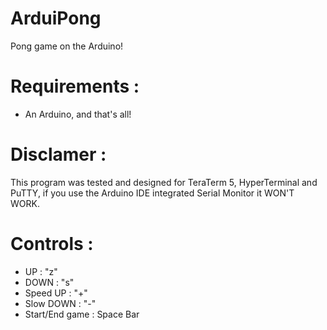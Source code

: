 # ArduiPong
 Pong game on the Arduino!

# Requirements : 

 - An Arduino, and that's all!

# Disclamer :

This program was tested and designed for TeraTerm 5, HyperTerminal and PuTTY, if you use the Arduino IDE integrated Serial Monitor it WON'T WORK.

# Controls : 

 - UP : "z"
 - DOWN : "s"
 - Speed UP : "+"
 - Slow DOWN : "-"
 - Start/End game : Space Bar
